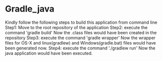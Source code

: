 # Gradle_java
Kindly follow the following steps to build this application from command line
Step1:
Move to the root repository of the application
Step2:
execute the command 'gradle build'
Now the .class files would have been created in the repository
Step3:
execute the command 'gradle wrapper'
Now the wrapper files for OS-X and linux(gradlew) and Windows(gradle.bat) files would have been generated now.
Step4:
execute the command './gradlew run'
Now the java application would have been executed.
